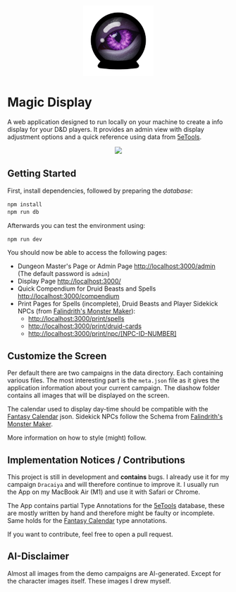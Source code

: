 <p align="center">
    <img src="public/logo.png" style="height:10rem" />
</p>

# Magic Display

A web application designed to run locally on your machine to create a info display for your D&D players. It provides an admin view with display adjustment options and a quick reference using data from [5eTools](https://5e.tools/).

<p align="center">
    <img src="public/demo.png" />
</p>

## Getting Started

First, install dependencies, followed by preparing the _database_:

```bash
npm install
npm run db
```

Afterwards you can test the environment using:

```bash
npm run dev
```

You should now be able to access the following pages:

- Dungeon Master's Page or Admin Page [http://localhost:3000/admin](http://localhost:3000/admin) (The default password is `admin`)
- Display Page [http://localhost:3000/](http://localhost:3000/)
- Quick Compendium for Druid Beasts and Spells [http://localhost:3000/compendium](http://localhost:3000/compendium)
- Print Pages for Spells (incomplete), Druid Beasts and Player Sidekick NPCs (from [Falindrith's Monster Maker](https://ebshimizu.github.io/5emm/#/)):
  - [http://localhost:3000/print/spells](http://localhost:3000/print/spells)
  - [http://localhost:3000/print/druid-cards](http://localhost:3000/print/druid-cards)
  - [http://localhost:3000/print/npc/[NPC-ID-NUMBER]](http://localhost:3000/print/npc/[NPC-ID-NUMBER])

## Customize the Screen

Per default there are two campaigns in the data directory. Each containing various files. The most interesting part is the `meta.json` file as it gives the application information about your current campaign. The diashow folder contains all images that will be displayed on the screen.

The calendar used to display day-time should be compatible with the [Fantasy Calendar](https://fantasy-calendar.com/) json. Sidekick NPCs follow the Schema from [Falindrith's Monster Maker](https://ebshimizu.github.io/5emm/#/).

More information on how to style (might) follow.

## Implementation Notices / Contributions

This project is still in development and **contains** bugs. I already use it for my campaign `Dracaiya` and will therefore continue to improve it. I usually run the App on my MacBook Air (M1) and use it with Safari or Chrome.

The App contains partial Type Annotations for the [5eTools](https://5e.tools/) database, these are mostly written by hand and therefore might be faulty or incomplete. Same holds for the [Fantasy Calendar](https://fantasy-calendar.com/) type annotations.

If you want to contribute, feel free to open a pull request.

## AI-Disclaimer

Almost all images from the demo campaigns are AI-generated. Except for the character images itself. These images I drew myself.
